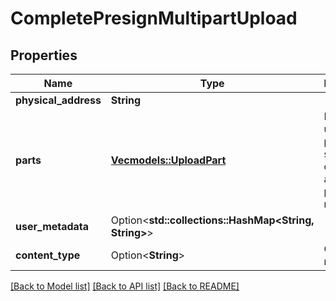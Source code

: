 # CompletePresignMultipartUpload

## Properties

Name | Type | Description | Notes
------------ | ------------- | ------------- | -------------
**physical_address** | **String** |  | 
**parts** | [**Vec<models::UploadPart>**](UploadPart.md) | List of uploaded parts, should be ordered by ascending part number | 
**user_metadata** | Option<**std::collections::HashMap<String, String>**> |  | [optional]
**content_type** | Option<**String**> | Object media type | [optional]

[[Back to Model list]](../README.md#documentation-for-models) [[Back to API list]](../README.md#documentation-for-api-endpoints) [[Back to README]](../README.md)


